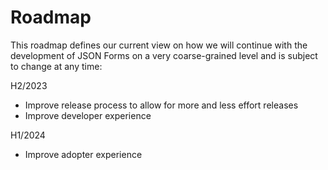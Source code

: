 # Roadmap

This roadmap defines our current view on how we will continue with the development of JSON Forms on a very coarse-grained level and is subject to change at any time:

H2/2023

- Improve release process to allow for more and less effort releases
- Improve developer experience

H1/2024

- Improve adopter experience
